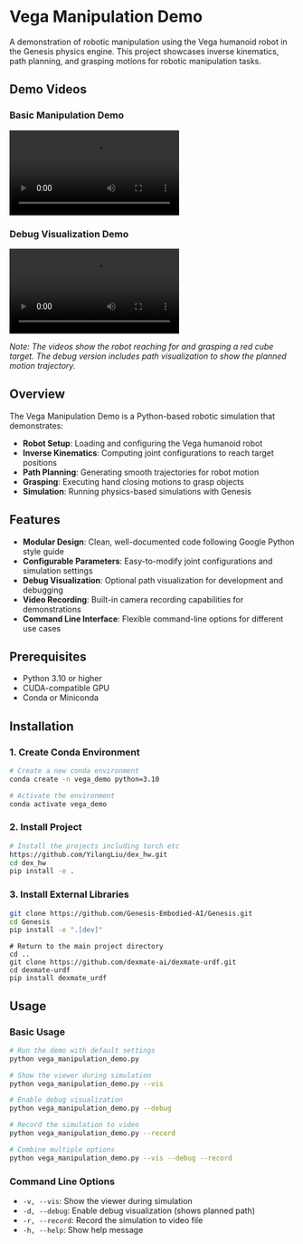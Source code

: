 # Vega Manipulation Demo

A demonstration of robotic manipulation using the Vega humanoid robot in the Genesis physics engine. This project showcases inverse kinematics, path planning, and grasping motions for robotic manipulation tasks.

## Demo Videos

### Basic Manipulation Demo
![Basic Demo](video.mp4)

### Debug Visualization Demo  
![Debug Demo](video_no_debug.mp4)

*Note: The videos show the robot reaching for and grasping a red cube target. The debug version includes path visualization to show the planned motion trajectory.*

## Overview

The Vega Manipulation Demo is a Python-based robotic simulation that demonstrates:

- **Robot Setup**: Loading and configuring the Vega humanoid robot
- **Inverse Kinematics**: Computing joint configurations to reach target positions
- **Path Planning**: Generating smooth trajectories for robot motion
- **Grasping**: Executing hand closing motions to grasp objects
- **Simulation**: Running physics-based simulations with Genesis

## Features

- **Modular Design**: Clean, well-documented code following Google Python style guide
- **Configurable Parameters**: Easy-to-modify joint configurations and simulation settings
- **Debug Visualization**: Optional path visualization for development and debugging
- **Video Recording**: Built-in camera recording capabilities for demonstrations
- **Command Line Interface**: Flexible command-line options for different use cases

## Prerequisites

- Python 3.10 or higher
- CUDA-compatible GPU
- Conda or Miniconda

## Installation

### 1. Create Conda Environment

```bash
# Create a new conda environment
conda create -n vega_demo python=3.10

# Activate the environment
conda activate vega_demo
```

### 2. Install Project

```bash
# Install the projects including torch etc
https://github.com/YilangLiu/dex_hw.git
cd dex_hw
pip install -e .
```

### 3. Install External Libraries

```bash
git clone https://github.com/Genesis-Embodied-AI/Genesis.git
cd Genesis
pip install -e ".[dev]"
```
```shell
# Return to the main project directory
cd ..
git clone https://github.com/dexmate-ai/dexmate-urdf.git
cd dexmate-urdf
pip install dexmate_urdf
```

## Usage

### Basic Usage

```bash
# Run the demo with default settings
python vega_manipulation_demo.py

# Show the viewer during simulation
python vega_manipulation_demo.py --vis

# Enable debug visualization
python vega_manipulation_demo.py --debug

# Record the simulation to video
python vega_manipulation_demo.py --record

# Combine multiple options
python vega_manipulation_demo.py --vis --debug --record
```

### Command Line Options

- `-v, --vis`: Show the viewer during simulation
- `-d, --debug`: Enable debug visualization (shows planned path)
- `-r, --record`: Record the simulation to video file
- `-h, --help`: Show help message
